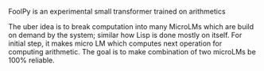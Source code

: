 FoolPy is an experimental small transformer trained on arithmetics

The uber idea is to break computation into many MicroLMs which are build on demand by the system; similar how Lisp is done mostly on itself. For initial step, it makes micro LM which computes next operation for computing arithmetic. The goal is to make combination of two microLMs be 100% reliable. 
